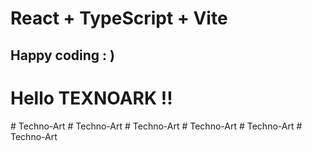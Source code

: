 # React + TypeScript + Vite
## Happy coding : )

# Hello  TEXNOARK !!
#   T e c h n o - A r t  
 #   T e c h n o - A r t  
 #   T e c h n o - A r t  
 #   T e c h n o - A r t  
 #   T e c h n o - A r t  
 # Techno-Art
